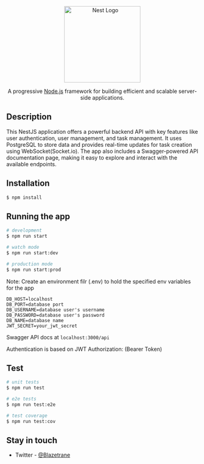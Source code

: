 <p align="center">
  <a href="http://nestjs.com/" target="blank"><img src="https://nestjs.com/img/logo-small.svg" width="200" alt="Nest Logo" /></a>
</p>

[circleci-image]: https://img.shields.io/circleci/build/github/nestjs/nest/master?token=abc123def456
[circleci-url]: https://circleci.com/gh/nestjs/nest

  <p align="center">A progressive <a href="http://nodejs.org" target="_blank">Node.js</a> framework for building efficient and scalable server-side applications.</p>
  <!--[![Backers on Open Collective](https://opencollective.com/nest/backers/badge.svg)](https://opencollective.com/nest#backer)
  [![Sponsors on Open Collective](https://opencollective.com/nest/sponsors/badge.svg)](https://opencollective.com/nest#sponsor)-->

## Description

This NestJS application offers a powerful backend API with key features like user authentication, user management, and task management. It uses PostgreSQL to store data and provides real-time updates for task creation using WebSocket(Socket.io). The app also includes a Swagger-powered API documentation page, making it easy to explore and interact with the available endpoints.


## Installation

```bash
$ npm install
```

## Running the app

```bash
# development
$ npm run start

# watch mode
$ npm run start:dev

# production mode
$ npm run start:prod
```
Note: Create an environment filr (.env) to hold the specified env variables for the app
```
DB_HOST=localhost
DB_PORT=database port
DB_USERNAME=database user's username
DB_PASSWORD=database user's password
DB_NAME=database name
JWT_SECRET=your_jwt_secret
```
Swagger API docs at ```localhost:3000/api```

Authentication is based on JWT Authorization: (Bearer Token)
## Test

```bash
# unit tests
$ npm run test

# e2e tests
$ npm run test:e2e

# test coverage
$ npm run test:cov
```


## Stay in touch

- Twitter - [@Blazetrane](https://twitter.com/Blazetrane)

